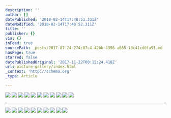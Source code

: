 ```yaml
---
description: ''
author: []
datePublished: '2018-02-14T17:48:53.331Z'
dateModified: '2018-02-14T17:48:52.311Z'
title: ''
publisher: {}
via: {}
inFeed: true
sourcePath: _posts/2017-07-24-274c87c4-42bb-4998-a085-18c41cd0fa91.md
hasPage: true
starred: false
datePublishedOriginal: '2017-11-22T00:12:24.418Z'
url: picture-gallery/index.html
_context: 'http://schema.org'
_type: Article

---
```

![](https://the-grid-user-content.s3-us-west-2.amazonaws.com/fb0431cc-517a-46fe-8f84-dd869b8e5b37.jpg)
![](https://the-grid-user-content.s3-us-west-2.amazonaws.com/8d5f70cc-aeb0-4efa-a2ed-7417bdc14866.jpg)
![](https://the-grid-user-content.s3-us-west-2.amazonaws.com/dbbf28ca-95aa-475b-aba5-6ed5a8595ffa.jpg)
![](https://the-grid-user-content.s3-us-west-2.amazonaws.com/142c7575-0812-4b66-a344-36d78eec4f84.jpg)
![](https://the-grid-user-content.s3-us-west-2.amazonaws.com/6e6689c5-77cb-4b2c-b993-810210754b77.jpg)
![](https://the-grid-user-content.s3-us-west-2.amazonaws.com/2c54899e-ef4c-46b9-8506-02a0f942de3c.jpg)
![](https://the-grid-user-content.s3-us-west-2.amazonaws.com/a5d9be3a-0e6c-4d57-9b40-a65dc09fa115.jpg)
![](https://s3-us-west-2.amazonaws.com/the-grid-img/p/26c1b2a8314f77d3b75cb19340ee4a2e7aa8a336.jpg)
![](https://the-grid-user-content.s3-us-west-2.amazonaws.com/c1a36031-fe86-4058-ae5f-e06a7281e784.jpg)
![](https://the-grid-user-content.s3-us-west-2.amazonaws.com/4db71d2e-b4b9-4777-a9e1-6244c271e1be.jpg)
![](https://the-grid-user-content.s3-us-west-2.amazonaws.com/e28e0b3d-f9a8-406e-9d92-bc4a981a1308.png)

---

![](https://the-grid-user-content.s3-us-west-2.amazonaws.com/3d1f78b1-5f76-47b0-95cc-ef742b53255c.jpg)
![](https://the-grid-user-content.s3-us-west-2.amazonaws.com/281b1eba-7fdc-4d3a-b631-c70321395c74.jpg)
![](https://the-grid-user-content.s3-us-west-2.amazonaws.com/19e55a25-795e-4212-974b-a27e9e72e88a.jpg)
![](https://s3-us-west-2.amazonaws.com/the-grid-img/p/036134b0f38bcd772c16171121e9fcb7cd9b1534.jpg)
![](https://the-grid-user-content.s3-us-west-2.amazonaws.com/8f4bda30-3675-4548-838f-10a9198e5a6f.jpg)
![](https://the-grid-user-content.s3-us-west-2.amazonaws.com/0a9a6521-6891-4d43-b517-822f91e4e154.jpg)
![](https://s3-us-west-2.amazonaws.com/the-grid-img/p/1a8a034f6ea4d08b63d6fd3e575f5614fdceea7c.jpg)
![](https://the-grid-user-content.s3-us-west-2.amazonaws.com/6e0bc7f3-7e7b-4065-86c1-abb0fe741943.jpg)
![](https://the-grid-user-content.s3-us-west-2.amazonaws.com/da22a0ca-0d21-4556-b2e0-a83b08a9d5cf.jpg)
![](https://the-grid-user-content.s3-us-west-2.amazonaws.com/29fc9940-037a-4a1d-8ec9-fb34cb332757.jpg)